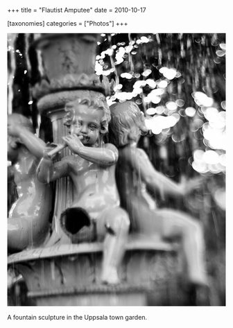+++
title = "Flautist Amputee"
date = 2010-10-17

[taxonomies]
categories = ["Photos"]
+++

![Flautist Amputee](flautist-amputee.jpeg)

A fountain sculpture in the Uppsala town garden.
